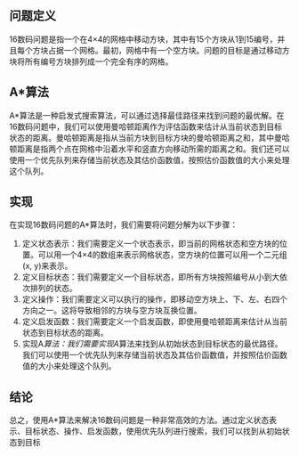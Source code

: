## 问题定义

16数码问题是指一个在4×4的网格中移动方块，其中有15个方块从1到15编号，并且每个方块占据一个网格。最初，网格中有一个空方块。问题的目标是通过移动方块将所有编号方块排列成一个完全有序的网格。

## A*算法

A*算法是一种启发式搜索算法，可以通过选择最佳路径来找到问题的最优解。在16数码问题中，我们可以使用曼哈顿距离作为评估函数来估计从当前状态到目标状态的距离。曼哈顿距离是指从当前方块到目标方块的曼哈顿距离之和，其中曼哈顿距离是指两个点在网格中沿着水平和竖直方向移动所需的距离之和。我们还可以使用一个优先队列来存储当前状态及其估价函数值，按照估价函数值的大小来处理这个队列。

## 实现

在实现16数码问题的A*算法时，我们需要将问题分解为以下步骤：

1. 定义状态表示：我们需要定义一个状态表示，即当前的网格状态和空方块的位置。可以用一个4×4的数组来表示网格状态，空方块的位置可以用一个二元组(x, y)来表示。
2. 定义目标状态：我们需要定义一个目标状态，即所有方块按照编号从小到大依次排列的状态。
3. 定义操作：我们需要定义可以执行的操作，即移动空方块上、下、左、右四个方向之一。这将导致相邻的方块与空方块互换位置。
4. 定义启发函数：我们需要定义一个启发函数，即使用曼哈顿距离来估计从当前状态到目标状态的距离。
5. 实现A*算法：我们需要实现A*算法来找到从初始状态到目标状态的最优路径。我们可以使用一个优先队列来存储当前状态及其估价函数值，并按照估价函数值的大小来处理这个队列。

## 结论

总之，使用A*算法来解决16数码问题是一种非常高效的方法。通过定义状态表示、目标状态、操作、启发函数，使用优先队列进行搜索，我们可以找到从初始状态到目标